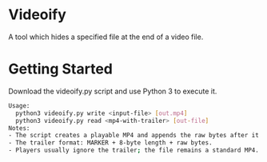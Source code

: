 # Videoify

A tool which hides a specified file at the end of a video file.


# Getting Started

Download the videoify.py script and use Python 3 to execute it.


```bash
Usage:
  python3 videoify.py write <input-file> [out.mp4]
  python3 videoify.py read <mp4-with-trailer> [out-file]
Notes:
- The script creates a playable MP4 and appends the raw bytes after it.
- The trailer format: MARKER + 8-byte length + raw bytes.
- Players usually ignore the trailer; the file remains a standard MP4.
```
